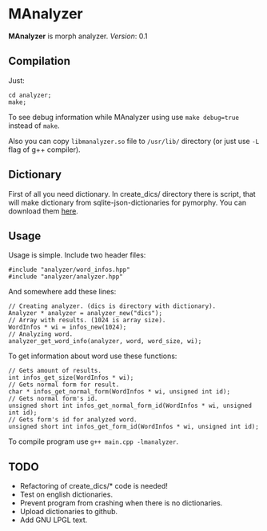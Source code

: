 MAnalyzer
=========

**MAnalyzer** is morph analyzer.
*Version*: 0.1

Compilation
------------

Just:

    cd analyzer;
    make;

To see debug information while MAnalyzer using use `make debug=true` instead of `make`.

Also you can copy `libmanalyzer.so` file to `/usr/lib/` directory (or just use `-L` flag of g++ compiler).

Dictionary
----------

First of all you need dictionary. In create_dics/ directory there is script,
that will make dictionary from sqlite-json-dictionaries for pymorphy. You can
download them [here](https://bitbucket.org/kmike/pymorphy/downloads).

Usage
-----

Usage is simple. Include two header files:

    #include "analyzer/word_infos.hpp"
    #include "analyzer/analyzer.hpp"

And somewhere add these lines:

    // Creating analyzer. (dics is directory with dictionary).
    Analyzer * analyzer = analyzer_new("dics");
    // Array with results. (1024 is array size).
    WordInfos * wi = infos_new(1024);
    // Analyzing word.
    analyzer_get_word_info(analyzer, word, word_size, wi);

To get information about word use these functions:

    // Gets amount of results.
    int infos_get_size(WordInfos * wi);
    // Gets normal form for result.
    char * infos_get_normal_form(WordInfos * wi, unsigned int id);
    // Gets normal form's id. 
    unsigned short int infos_get_normal_form_id(WordInfos * wi, unsigned int id);
    // Gets form's id for analyzed word.
    unsigned short int infos_get_form_id(WordInfos * wi, unsigned int id);

To compile program use `g++ main.cpp -lmanalyzer`.

TODO
----

* Refactoring of create_dics/* code is needed!
* Test on english dictionaries.
* Prevent program from crashing when there is no dictionaries.
* Upload dictionaries to github.
* Add GNU LPGL text.
